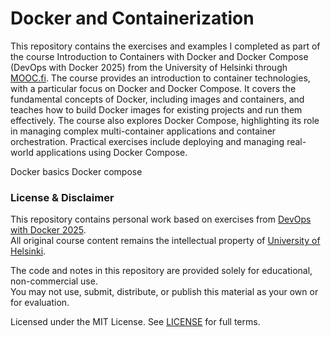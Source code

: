 # Docker and Containerization

This repository contains the exercises and examples I completed as part of the course Introduction to Containers with Docker and Docker Compose (DevOps with Docker 2025) from the University of Helsinki through [MOOC.fi](https://www.mooc.fi/en). The course provides an introduction to container technologies, with a particular focus on Docker and Docker Compose. It covers the fundamental concepts of Docker, including images and containers, and teaches how to build Docker images for existing projects and run them effectively. The course also explores Docker Compose, highlighting its role in managing complex multi-container applications and container orchestration. Practical exercises include deploying and managing real-world applications using Docker Compose.

Docker basics
Docker compose


### License & Disclaimer

This repository contains personal work based on exercises from [DevOps with Docker 2025](https://courses.mooc.fi/org/uh-cs/courses/devops-with-docker).  
All original course content remains the intellectual property of [University of Helsinki](https://www.helsinki.fi/en).

The code and notes in this repository are provided solely for educational, non-commercial use.  
You may not use, submit, distribute, or publish this material as your own or for evaluation.

Licensed under the MIT License. See [LICENSE](./LICENSE) for full terms.
